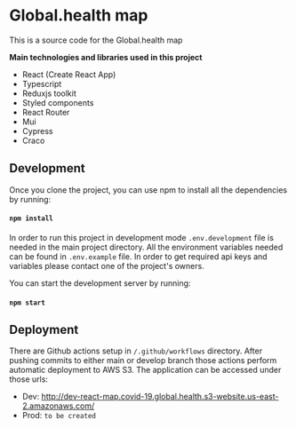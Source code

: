 # Global.health map

This is a source code for the Global.health map

**Main technologies and libraries used in this project**

- React (Create React App)
- Typescript
- Reduxjs toolkit
- Styled components
- React Router
- Mui
- Cypress
- Craco

## Development

Once you clone the project, you can use npm to install all the dependencies by running:

#### `npm install`

In order to run this project in development mode `.env.development` file is needed in the main project directory. All the environment variables needed can be found in `.env.example` file. In order to get required api keys and variables please contact one of the project's owners.

You can start the development server by running:

#### `npm start`

## Deployment

There are Github actions setup in `/.github/workflows` directory. After pushing commits to either main or develop branch those actions perform automatic deployment to AWS S3. The application can be accessed under those urls:

- Dev: http://dev-react-map.covid-19.global.health.s3-website.us-east-2.amazonaws.com/
- Prod: `to be created`




